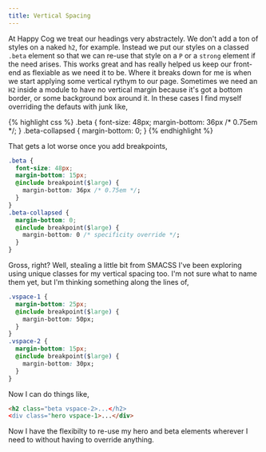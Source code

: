 ```yaml
---
title: Vertical Spacing
---
```


At Happy Cog we treat our headings very abstractely. We don't add a ton of styles on a naked `h2`, for example. Instead we put our styles on a classed `.beta` element so that we can re-use that style on a `P` or a `strong` element if the need arises. This works great and has really helped us keep our front-end as flexiable as we need it to be. Where it breaks down for me is when we start applying some vertical rythym to our page. Sometimes we need an `H2` inside a module to have no vertical margin because it's got a bottom border, or some background box around it. In these cases I find myself overriding the defauts with junk like,

{% highlight css %}
.beta {
  font-size: 48px;
  margin-bottom: 36px /* 0.75em */;
}
.beta-collapsed {
  margin-bottom: 0;
}
{% endhighlight %}

That gets a lot worse once you add breakpoints,

```css
.beta {
  font-size: 48px;
  margin-bottom: 15px;
  @include breakpoint($large) {
    margin-bottom: 36px /* 0.75em */;
  }
}
.beta-collapsed {
  margin-bottom: 0;
  @include breakpoint($large) {
    margin-bottom: 0 /* specificity override */;
  }
}
```

Gross, right? Well, stealing a little bit from SMACSS I've been exploring using unique classes for my vertical spacing too. I'm not sure what to name them yet, but I'm thinking something along the lines of,

```css
.vspace-1 {
  margin-bottom: 25px;
  @include breakpoint($large) {
    margin-bottom: 50px;
  }
}
.vspace-2 {
  margin-bottom: 15px;
  @include breakpoint($large) {
    margin-bottom: 30px;
  }
}
```

Now I can do things like,

```html
<h2 class="beta vspace-2>...</h2>
<div class="hero vspace-1>...</div>
```

Now I have the flexibilty to re-use my hero and beta elements wherever I need to without having to override anything.
